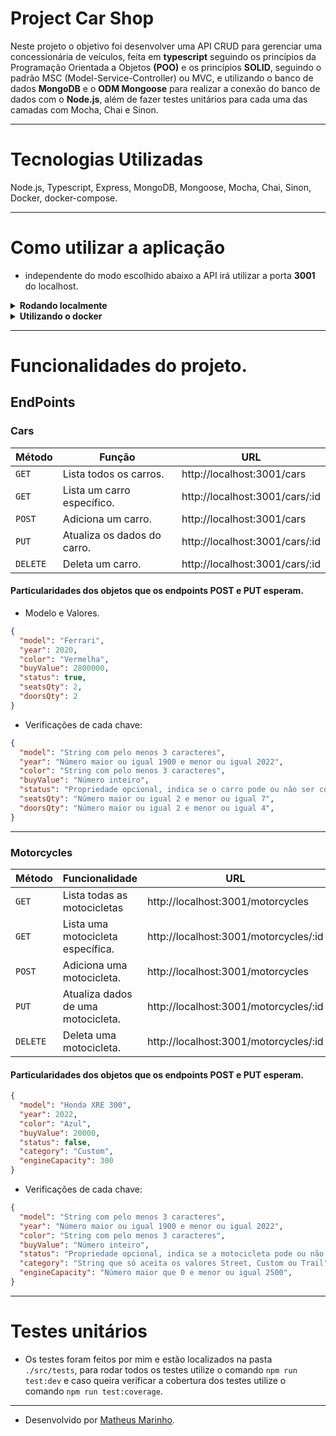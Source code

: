 # Project Car Shop

Neste projeto o objetivo foi desenvolver uma API CRUD para gerenciar uma concessionária de veículos, feita em **typescript** seguindo os princípios da Programação Orientada a Objetos **(POO)** e os princípios **SOLID**, seguindo o padrão MSC (Model-Service-Controller) ou MVC, e utilizando o banco de dados **MongoDB** e o **ODM Mongoose** para realizar a conexão do banco de dados com o **Node.js**, além de fazer testes unitários para cada uma das camadas com Mocha, Chai e Sinon.

---

# Tecnologias Utilizadas

Node.js, Typescript, Express, MongoDB, Mongoose, Mocha, Chai, Sinon, Docker, docker-compose.

---

# Como utilizar a aplicação

- independente do modo escolhido abaixo a API irá utilizar a porta **3001** do localhost.

<details>
  <summary>
    <strong>Rodando localmente</strong>
  </summary><br>

  - Após clonar o repositório acesse sua raiz e utilize o comando: `npm install` para instalar as dependências.
  - Configure a URI do MongoDB e Coloque a mesma no arquivo `./src/models/connection.ts` na constante `MONGO_DB_URL`.
  - Para iniciar a API basta utilizar o comando: `npm run dev`.

</details>

<details>
  <summary>
    <strong>Utilizando o docker</strong>
  </summary><br>

  - Dentro da raiz do projeto, utilize o comando `docker-compose up -d`. Ele é o responsável por subir os containers da API do Node.js e o do banco de dados MongoDB.
  - Acesse o terminal do container com o comando: `docker exec -it car_shop bash`.
  - Após acessado o terminal instale as dependências do projeto com o comando: `npm install`.
  - Ainda no terminal do container para iniciar a API basta usar o comando: `npm run dev`.

</details>

---

# Funcionalidades do projeto.

## EndPoints

### Cars

| Método | Função | URL |
|---|---|---|
| `GET` |  Lista todos os carros.  | http://localhost:3001/cars |
| `GET` |  Lista um carro específico.  | http://localhost:3001/cars/:id |
| `POST` | Adiciona um carro.  | http://localhost:3001/cars |
| `PUT` |  Atualiza os dados do carro.  | http://localhost:3001/cars/:id |
| `DELETE` |  Deleta um carro. | http://localhost:3001/cars/:id |

#### Particularidades dos objetos que os endpoints POST e PUT esperam.

- Modelo e Valores.

```json
{
  "model": "Ferrari", 
  "year": 2020, 
  "color": "Vermelha",
  "buyValue": 2800000,
  "status": true,
  "seatsQty": 2,
  "doorsQty": 2
}
```

- Verificações de cada chave:

```json
{
  "model": "String com pelo menos 3 caracteres",
  "year": "Número maior ou igual 1900 e menor ou igual 2022",
  "color": "String com pelo menos 3 caracteres",
  "buyValue": "Número inteiro",
  "status": "Propriedade opcional, indica se o carro pode ou não ser comprado (boolean)",
  "seatsQty": "Número maior ou igual 2 e menor ou igual 7",
  "doorsQty": "Número maior ou igual 2 e menor ou igual 4",
}
```
---

### Motorcycles

| Método | Funcionalidade | URL |
|---|---|---|
| `GET` |  Lista todas as motocicletas  | http://localhost:3001/motorcycles |
| `GET` |  Lista uma motocicleta específica. | http://localhost:3001/motorcycles/:id |
| `POST` | Adiciona uma motocicleta.  | http://localhost:3001/motorcycles
| `PUT` |  Atualiza dados de uma motocicleta. | http://localhost:3001/motorcycles/:id |
| `DELETE` |  Deleta uma motocicleta. | http://localhost:3001/motorcycles/:id |

#### Particularidades dos objetos que os endpoints POST e PUT esperam.

```json
{
  "model": "Honda XRE 300",
  "year": 2022,
  "color": "Azul",
  "buyValue": 20000,
  "status": false,
  "category": "Custom",
  "engineCapacity": 300
}
```

- Verificações de cada chave:

```json
{
  "model": "String com pelo menos 3 caracteres",
  "year": "Número maior ou igual 1900 e menor ou igual 2022",
  "color": "String com pelo menos 3 caracteres",
  "buyValue": "Número inteiro",
  "status": "Propriedade opcional, indica se a motocicleta pode ou não ser comprada (boolean)",
  "category": "String que só aceita os valores Street, Custom ou Trail",
  "engineCapacity": "Número maior que 0 e menor ou igual 2500",
}
```

---

# Testes unitários

- Os testes foram feitos por mim e estão localizados na pasta `./src/tests`, para rodar todos os testes utilize o comando `npm run test:dev` e caso queira verificar a cobertura dos testes utilize o comando `npm run test:coverage`.

---

- Desenvolvido por [Matheus Marinho](https://www.linkedin.com/in/matheus-marinhodsp/).